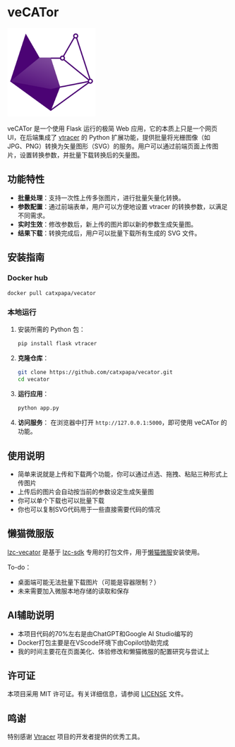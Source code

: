 # veCATor

<img src="./icon.png" alt="veCATor Icon" width="200" height="200">

veCATor 是一个使用 Flask 运行的极简 Web 应用，它的本质上只是一个网页UI，在后端集成了 [vtracer](https://github.com/visioncortex/vtracer) 的 Python 扩展功能，提供批量将光栅图像（如 JPG、PNG）转换为矢量图形（SVG）的服务。用户可以通过前端页面上传图片，设置转换参数，并批量下载转换后的矢量图。

## 功能特性

- **批量处理**：支持一次性上传多张图片，进行批量矢量化转换。
- **参数配置**：通过前端表单，用户可以方便地设置 vtracer 的转换参数，以满足不同需求。
- **实时生效**：修改参数后，新上传的图片即以新的参数生成矢量图。
- **结果下载**：转换完成后，用户可以批量下载所有生成的 SVG 文件。

## 安装指南

### Docker hub
   ```docker
   docker pull catxpapa/vecator
   ```

### 本地运行

1. 安装所需的 Python 包：
   ```bash
   pip install flask vtracer
   ```
2. **克隆仓库**：
   ```bash
   git clone https://github.com/catxpapa/vecator.git
   cd vecator
   ```
3. **运行应用**：
   ```bash
   python app.py
   ```
4. **访问服务**：
   在浏览器中打开 `http://127.0.0.1:5000`，即可使用 veCATor 的功能。

## 使用说明

* 简单来说就是上传和下载两个功能，你可以通过点选、拖拽、粘贴三种形式上传图片
* 上传后的图片会自动按当前的参数设定生成矢量图
* 你可以单个下载也可以批量下载
* 你也可以复制SVG代码用于一些直接需要代码的情况
  
## 懒猫微服版
[lzc-vecator](./lzc-vecator) 是基于 [lzc-sdk](https://gitee.com/linakesi/lzc-sdk) 专用的打包文件，用于[懒猫微服](https://lazycat.cloud/)安装使用。

To-do：
* 桌面端可能无法批量下载图片（可能是容器限制？）
* 未来需要加入微服本地存储的读取和保存

## AI辅助说明
* 本项目代码的70%左右是由ChatGPT和Google AI Studio编写的
* Docker打包主要是在VScode环境下由Copilot协助完成
* 我的时间主要花在页面美化、体验修改和懒猫微服的配置研究与尝试上

## 许可证
本项目采用 MIT 许可证。有关详细信息，请参阅 [LICENSE](./LICENSE) 文件。

## 鸣谢
特别感谢 [Vtracer](https://github.com/visioncortex/vtracer) 项目的开发者提供的优秀工具。
